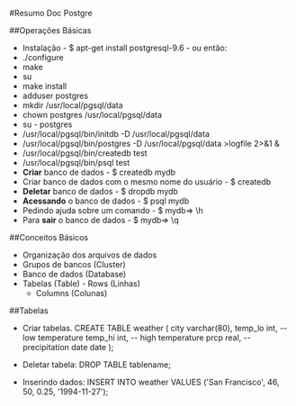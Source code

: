 #Resumo Doc Postgre

##Operações Básicas
- Instalação - $ apt-get install postgresql-9.6 - ou então:
 - ./configure
 - make
 - su
 - make install
 - adduser postgres
 - mkdir /usr/local/pgsql/data
 - chown postgres /usr/local/pgsql/data
 - su - postgres
 - /usr/local/pgsql/bin/initdb -D /usr/local/pgsql/data
 - /usr/local/pgsql/bin/postgres -D /usr/local/pgsql/data >logfile 2>&1 &
 - /usr/local/pgsql/bin/createdb test
 - /usr/local/pgsql/bin/psql test
- **Criar** banco de dados - $ createdb mydb
- Criar banco de dados com o mesmo nome do usuário - $ createdb
- **Deletar** banco de dados - $ dropdb mydb
- **Acessando** o banco de dados - $ psql mydb
- Pedindo ajuda sobre um comando - $ mydb=> \h
- Para **sair** o banco de dados - $ mydb=> \q

##Conceitos Básicos
- Organização dos arquivos de dados
 - Grupos de bancos (Cluster)
  - Banco de dados (Database)
   - Tabelas (Table)
    - Rows (Linhas)
     - Columns (Colunas)
     
     
##Tabelas
- Criar tabelas.
    CREATE TABLE weather (
        city            varchar(80),
        temp_lo         int,           -- low temperature
        temp_hi         int,           -- high temperature
        prcp            real,          -- precipitation
        date            date
    );

- Deletar tabela:
DROP TABLE tablename;
    
- Inserindo dados:
INSERT INTO weather VALUES ('San Francisco', 46, 50, 0.25, '1994-11-27');

    
